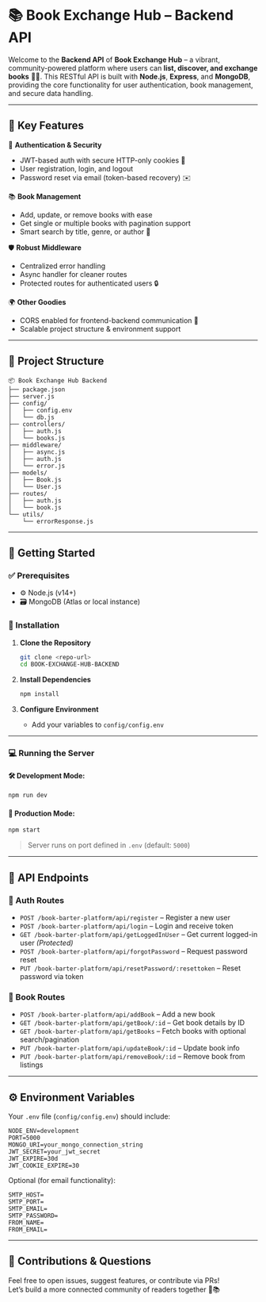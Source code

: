 
# 📚 Book Exchange Hub – Backend API

Welcome to the **Backend API** of **Book Exchange Hub** – a vibrant, community-powered platform where users can **list, discover, and exchange books** 📖🤝. This RESTful API is built with **Node.js**, **Express**, and **MongoDB**, providing the core functionality for user authentication, book management, and secure data handling.

---

## 🚀 Key Features

🔐 **Authentication & Security**
- JWT-based auth with secure HTTP-only cookies 🍪  
- User registration, login, and logout  
- Password reset via email (token-based recovery) ✉️

📚 **Book Management**
- Add, update, or remove books with ease  
- Get single or multiple books with pagination support  
- Smart search by title, genre, or author 🔎

🛡️ **Robust Middleware**
- Centralized error handling  
- Async handler for cleaner routes  
- Protected routes for authenticated users 🔒

🌍 **Other Goodies**
- CORS enabled for frontend-backend communication 🔁  
- Scalable project structure & environment support  

---

## 📁 Project Structure

```
📦 Book Exchange Hub Backend
├── package.json
├── server.js
├── config/
│   ├── config.env
│   └── db.js
├── controllers/
│   ├── auth.js
│   └── books.js
├── middleware/
│   ├── async.js
│   ├── auth.js
│   └── error.js
├── models/
│   ├── Book.js
│   └── User.js
├── routes/
│   ├── auth.js
│   └── book.js
└── utils/
    └── errorResponse.js
```

---

## 🧰 Getting Started

### ✅ Prerequisites

- ⚙️ Node.js (v14+)
- 🗃️ MongoDB (Atlas or local instance)

### 🔧 Installation

1. **Clone the Repository**
   ```bash
   git clone <repo-url>
   cd BOOK-EXCHANGE-HUB-BACKEND
   ```

2. **Install Dependencies**
   ```bash
   npm install
   ```

3. **Configure Environment**
   - Add your variables to `config/config.env`

---

### 💻 Running the Server

#### 🛠️ Development Mode:
```bash
npm run dev
```

#### 🚀 Production Mode:
```bash
npm start
```

> Server runs on port defined in `.env` (default: `5000`)

---

## 🔗 API Endpoints

### 🔐 Auth Routes
- `POST /book-barter-platform/api/register` – Register a new user  
- `POST /book-barter-platform/api/login` – Login and receive token  
- `GET /book-barter-platform/api/getLoggedInUser` – Get current logged-in user *(Protected)*  
- `POST /book-barter-platform/api/forgotPassword` – Request password reset  
- `PUT /book-barter-platform/api/resetPassword/:resettoken` – Reset password via token  

### 📘 Book Routes
- `POST /book-barter-platform/api/addBook` – Add a new book  
- `GET /book-barter-platform/api/getBook/:id` – Get book details by ID  
- `GET /book-barter-platform/api/getBooks` – Fetch books with optional search/pagination  
- `PUT /book-barter-platform/api/updateBook/:id` – Update book info  
- `PUT /book-barter-platform/api/removeBook/:id` – Remove book from listings  

---

## ⚙️ Environment Variables

Your `.env` file (`config/config.env`) should include:

```env
NODE_ENV=development
PORT=5000
MONGO_URI=your_mongo_connection_string
JWT_SECRET=your_jwt_secret
JWT_EXPIRE=30d
JWT_COOKIE_EXPIRE=30
```

Optional (for email functionality):
```env
SMTP_HOST=
SMTP_PORT=
SMTP_EMAIL=
SMTP_PASSWORD=
FROM_NAME=
FROM_EMAIL=
```

---


## 🤝 Contributions & Questions

Feel free to open issues, suggest features, or contribute via PRs!  
Let’s build a more connected community of readers together 💬📚
